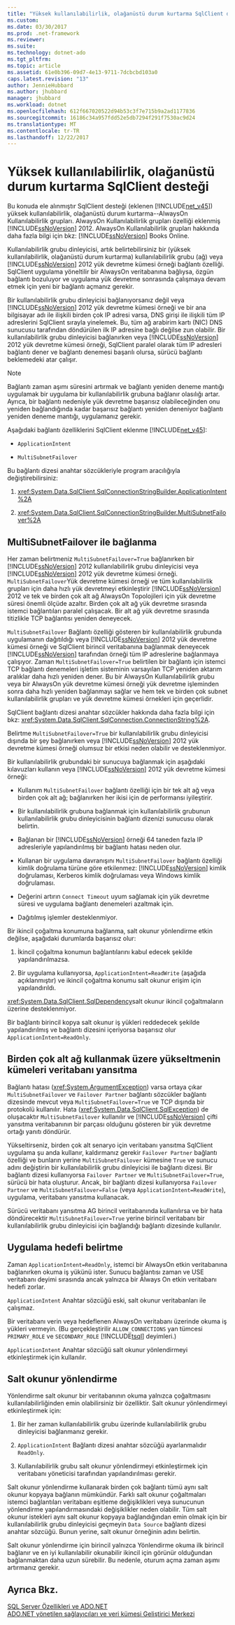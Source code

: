```yaml
---
title: "Yüksek kullanılabilirlik, olağanüstü durum kurtarma SqlClient desteği"
ms.custom: 
ms.date: 03/30/2017
ms.prod: .net-framework
ms.reviewer: 
ms.suite: 
ms.technology: dotnet-ado
ms.tgt_pltfrm: 
ms.topic: article
ms.assetid: 61e0b396-09d7-4e13-9711-7dcbcbd103a0
caps.latest.revision: "13"
author: JennieHubbard
ms.author: jhubbard
manager: jhubbard
ms.workload: dotnet
ms.openlocfilehash: 612f667020522d94b53c3f7e715b9a2ad1177836
ms.sourcegitcommit: 16186c34a957fdd52e5db7294f291f7530ac9d24
ms.translationtype: MT
ms.contentlocale: tr-TR
ms.lasthandoff: 12/22/2017
---
```

# <a name="sqlclient-support-for-high-availability-disaster-recovery"></a>Yüksek kullanılabilirlik, olağanüstü durum kurtarma SqlClient desteği
Bu konuda ele alınmıştır SqlClient desteği (eklenen [!INCLUDE[net_v45](../../../../../includes/net-v45-md.md)]) yüksek kullanılabilirlik, olağanüstü durum kurtarma--AlwaysOn Kullanılabilirlik grupları.  AlwaysOn Kullanılabilirlik grupları özelliği eklenmiş [!INCLUDE[ssNoVersion](../../../../../includes/ssnoversion-md.md)] 2012. AlwaysOn Kullanılabilirlik grupları hakkında daha fazla bilgi için bkz: [!INCLUDE[ssNoVersion](../../../../../includes/ssnoversion-md.md)] Books Online.  
  
 Kullanılabilirlik grubu dinleyicisi, artık belirtebilirsiniz bir (yüksek kullanılabilirlik, olağanüstü durum kurtarma) kullanılabilirlik grubu (ağ) veya [!INCLUDE[ssNoVersion](../../../../../includes/ssnoversion-md.md)] 2012 yük devretme kümesi örneği bağlantı özelliği. SqlClient uygulama yöneltilir bir AlwaysOn veritabanına bağlıysa, özgün bağlantı bozuluyor ve uygulama yük devretme sonrasında çalışmaya devam etmek için yeni bir bağlantı açmanız gerekir.  
  
 Bir kullanılabilirlik grubu dinleyicisi bağlanıyorsanız değil veya [!INCLUDE[ssNoVersion](../../../../../includes/ssnoversion-md.md)] 2012 yük devretme kümesi örneği ve bir ana bilgisayar adı ile ilişkili birden çok IP adresi varsa, DNS girişi ile ilişkili tüm IP adreslerini SqlClient sırayla yinelemek. Bu, tüm ağ arabirim kartı (NIC) DNS sunucusu tarafından döndürülen ilk IP adresine bağlı değilse zun olabilir. Bir kullanılabilirlik grubu dinleyicisi bağlanırken veya [!INCLUDE[ssNoVersion](../../../../../includes/ssnoversion-md.md)] 2012 yük devretme kümesi örneği, SqlClient paralel olarak tüm IP adresleri bağlantı dener ve bağlantı denemesi başarılı olursa, sürücü bağlantı beklemedeki atar çalışır.  
  
> [!NOTE]
>  Bağlantı zaman aşımı süresini artırmak ve bağlantı yeniden deneme mantığı uygulamak bir uygulama bir kullanılabilirlik grubuna bağlanır olasılığı artar. Ayrıca, bir bağlantı nedeniyle yük devretme başarısız olabileceğinden onu yeniden bağlandığında kadar başarısız bağlantı yeniden deneniyor bağlantı yeniden deneme mantığı, uygulamanız gerekir.  
  
 Aşağıdaki bağlantı özelliklerini SqlClient eklenme [!INCLUDE[net_v45](../../../../../includes/net-v45-md.md)]:  
  
-   `ApplicationIntent`  
  
-   `MultiSubnetFailover`  
  
 Bu bağlantı dizesi anahtar sözcükleriyle program aracılığıyla değiştirebilirsiniz:  
  
1.  <xref:System.Data.SqlClient.SqlConnectionStringBuilder.ApplicationIntent%2A>  
  
2.  <xref:System.Data.SqlClient.SqlConnectionStringBuilder.MultiSubnetFailover%2A>  
  
## <a name="connecting-with-multisubnetfailover"></a>MultiSubnetFailover ile bağlanma  
 Her zaman belirtmeniz `MultiSubnetFailover=True` bağlanırken bir [!INCLUDE[ssNoVersion](../../../../../includes/ssnoversion-md.md)] 2012 kullanılabilirlik grubu dinleyicisi veya [!INCLUDE[ssNoVersion](../../../../../includes/ssnoversion-md.md)] 2012 yük devretme kümesi örneği. `MultiSubnetFailover`Yük devretme kümesi örneği ve tüm kullanılabilirlik grupları için daha hızlı yük devretmeyi etkinleştirir [!INCLUDE[ssNoVersion](../../../../../includes/ssnoversion-md.md)] 2012 ve tek ve birden çok alt ağ AlwaysOn Topolojileri için yük devretme süresi önemli ölçüde azaltır. Birden çok alt ağ yük devretme sırasında istemci bağlantıları paralel çalışacak. Bir alt ağ yük devretme sırasında titizlikle TCP bağlantısı yeniden deneyecek.  
  
 `MultiSubnetFailover` Bağlantı özelliği gösteren bir kullanılabilirlik grubunda uygulamanın dağıtıldığı veya [!INCLUDE[ssNoVersion](../../../../../includes/ssnoversion-md.md)] 2012 yük devretme kümesi örneği ve SqlClient birincil veritabanına bağlanmak deneyecek [!INCLUDE[ssNoVersion](../../../../../includes/ssnoversion-md.md)] tarafından örneği tüm IP adreslerine bağlanmaya çalışıyor. Zaman `MultiSubnetFailover=True` belirtilen bir bağlantı için istemci TCP bağlantı denemeleri işletim sisteminin varsayılan TCP yeniden aktarım aralıklar daha hızlı yeniden dener. Bu bir AlwaysOn Kullanılabilirlik grubu veya bir AlwaysOn yük devretme kümesi örneği yük devretme işleminden sonra daha hızlı yeniden bağlanmayı sağlar ve hem tek ve birden çok subnet kullanılabilirlik grupları ve yük devretme kümesi örnekleri için geçerlidir.  
  
 SqlClient bağlantı dizesi anahtar sözcükler hakkında daha fazla bilgi için bkz: <xref:System.Data.SqlClient.SqlConnection.ConnectionString%2A>.  
  
 Belirtme `MultiSubnetFailover=True` bir kullanılabilirlik grubu dinleyicisi dışında bir şey bağlanırken veya [!INCLUDE[ssNoVersion](../../../../../includes/ssnoversion-md.md)] 2012 yük devretme kümesi örneği olumsuz bir etkisi neden olabilir ve desteklenmiyor.  
  
 Bir kullanılabilirlik grubundaki bir sunucuya bağlanmak için aşağıdaki kılavuzları kullanın veya [!INCLUDE[ssNoVersion](../../../../../includes/ssnoversion-md.md)] 2012 yük devretme kümesi örneği:  
  
-   Kullanım `MultiSubnetFailover` bağlantı özelliği için bir tek alt ağ veya birden çok alt ağ; bağlanırken her ikisi için de performansı iyileştirir.  
  
-   Bir kullanılabilirlik grubuna bağlanmak için kullanılabilirlik grubunun kullanılabilirlik grubu dinleyicisinin bağlantı dizenizi sunucusu olarak belirtin.  
  
-   Bağlanan bir [!INCLUDE[ssNoVersion](../../../../../includes/ssnoversion-md.md)] örneği 64 taneden fazla IP adresleriyle yapılandırılmış bir bağlantı hatası neden olur.  
  
-   Kullanan bir uygulama davranışını `MultiSubnetFailover` bağlantı özelliği kimlik doğrulama türüne göre etkilenmez: [!INCLUDE[ssNoVersion](../../../../../includes/ssnoversion-md.md)] kimlik doğrulaması, Kerberos kimlik doğrulaması veya Windows kimlik doğrulaması.  
  
-   Değerini artırın `Connect Timeout` uyum sağlamak için yük devretme süresi ve uygulama bağlantı denemeleri azaltmak için.  
  
-   Dağıtılmış işlemler desteklenmiyor.  
  
 Bir ikincil çoğaltma konumuna bağlanma, salt okunur yönlendirme etkin değilse, aşağıdaki durumlarda başarısız olur:  
  
1.  İkincil çoğaltma konumun bağlantılarını kabul edecek şekilde yapılandırılmazsa.  
  
2.  Bir uygulama kullanıyorsa, `ApplicationIntent=ReadWrite` (aşağıda açıklanmıştır) ve ikincil çoğaltma konumu salt okunur erişim için yapılandırıldı.  
  
 <xref:System.Data.SqlClient.SqlDependency>salt okunur ikincil çoğaltmaların üzerine desteklenmiyor.  
  
 Bir bağlantı birincil kopya salt okunur iş yükleri reddedecek şekilde yapılandırılmış ve bağlantı dizesini içeriyorsa başarısız olur `ApplicationIntent=ReadOnly`.  
  
## <a name="upgrading-to-use-multi-subnet-clusters-from-database-mirroring"></a>Birden çok alt ağ kullanmak üzere yükseltmenin kümeleri veritabanı yansıtma  
 Bağlantı hatası (<xref:System.ArgumentException>) varsa ortaya çıkar `MultiSubnetFailover` ve `Failover Partner` bağlantı sözcükler bağlantı dizesinde mevcut veya `MultiSubnetFailover=True` ve TCP dışında bir protokolü kullanılır. Hata (<xref:System.Data.SqlClient.SqlException>) de oluşacaktır `MultiSubnetFailover` kullanılır ve [!INCLUDE[ssNoVersion](../../../../../includes/ssnoversion-md.md)] çifti yansıtma veritabanının bir parçası olduğunu gösteren bir yük devretme ortağı yanıtı döndürür.  
  
 Yükseltirseniz, birden çok alt senaryo için veritabanı yansıtma SqlClient uygulama şu anda kullanır, kaldırmanız gerekir `Failover Partner` bağlantı özelliği ve bunların yerine `MultiSubnetFailover` kümesine `True` ve sunucu adını değiştirin bir kullanılabilirlik grubu dinleyicisi ile bağlantı dizesi. Bir bağlantı dizesi kullanıyorsa `Failover Partner` ve `MultiSubnetFailover=True`, sürücü bir hata oluşturur. Ancak, bir bağlantı dizesi kullanıyorsa `Failover Partner` ve `MultiSubnetFailover=False` (veya `ApplicationIntent=ReadWrite`), uygulama, veritabanı yansıtma kullanacak.  
  
 Sürücü veritabanı yansıtma AG birincil veritabanında kullanılırsa ve bir hata döndürecektir `MultiSubnetFailover=True` yerine birincil veritabanı bir kullanılabilirlik grubu dinleyicisi için bağlandığı bağlantı dizesinde kullanılır.  
  
## <a name="specifying-application-intent"></a>Uygulama hedefi belirtme  
 Zaman `ApplicationIntent=ReadOnly`, istemci bir AlwaysOn etkin veritabanına bağlanırken okuma iş yükünü ister. Sunucu bağlantısı zaman ve USE veritabanı deyimi sırasında ancak yalnızca bir Always On etkin veritabanı hedefi zorlar.  
  
 `ApplicationIntent` Anahtar sözcüğü eski, salt okunur veritabanları ile çalışmaz.  
  
 Bir veritabanı verin veya hedeflenen AlwaysOn veritabanı üzerinde okuma iş yükleri vermeyin. (Bu gerçekleştirilir `ALLOW_CONNECTIONS` yan tümcesi `PRIMARY_ROLE` ve `SECONDARY_ROLE` [!INCLUDE[tsql](../../../../../includes/tsql-md.md)] deyimleri.)  
  
 `ApplicationIntent` Anahtar sözcüğü salt okunur yönlendirmeyi etkinleştirmek için kullanılır.  
  
## <a name="read-only-routing"></a>Salt okunur yönlendirme  
 Yönlendirme salt okunur bir veritabanının okuma yalnızca çoğaltmasını kullanılabilirliğinden emin olabilirsiniz bir özelliktir. Salt okunur yönlendirmeyi etkinleştirmek için:  
  
1.  Bir her zaman kullanılabilirlik grubu üzerinde kullanılabilirlik grubu dinleyicisi bağlanmanız gerekir.  
  
2.  `ApplicationIntent` Bağlantı dizesi anahtar sözcüğü ayarlanmalıdır `ReadOnly`.  
  
3.  Kullanılabilirlik grubu salt okunur yönlendirmeyi etkinleştirmek için veritabanı yöneticisi tarafından yapılandırılması gerekir.  
  
 Salt okunur yönlendirme kullanarak birden çok bağlantı tümü aynı salt okunur kopyaya bağlanın mümkündür. Farklı salt okunur çoğaltmaları istemci bağlantıları veritabanı eşitleme değişiklikleri veya sunucunun yönlendirme yapılandırmasındaki değişiklikler neden olabilir. Tüm salt okunur istekleri aynı salt okunur kopyaya bağlandığından emin olmak için bir kullanılabilirlik grubu dinleyicisi geçmeyin `Data Source` bağlantı dizesi anahtar sözcüğü. Bunun yerine, salt okunur örneğinin adını belirtin.  
  
 Salt okunur yönlendirme için birincil yalnızca Yönlendirme okuma ilk birincil bağlanır ve en iyi kullanılabilir okunabilir ikincil için görünür olduğundan bağlanmaktan daha uzun sürebilir. Bu nedenle, oturum açma zaman aşımı artırmanız gerekir.  
  
## <a name="see-also"></a>Ayrıca Bkz.  
 [SQL Server Özellikleri ve ADO.NET](../../../../../docs/framework/data/adonet/sql/sql-server-features-and-adonet.md)  
 [ADO.NET yönetilen sağlayıcıları ve veri kümesi Geliştirici Merkezi](http://go.microsoft.com/fwlink/?LinkId=217917)
